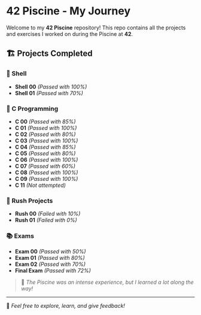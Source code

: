 # 42 Piscine - My Journey

Welcome to my **42 Piscine** repository! This repo contains all the projects and exercises I worked on during the Piscine at **42**.

## 🏗 Projects Completed

### 🐚 Shell
- **Shell 00** _(Passed with 100%)_
- **Shell 01** _(Passed with 70%)_

### 🔢 C Programming
- **C 00** _(Passed with 85%)_
- **C 01** _(Passed with 100%)_
- **C 02** _(Passed with 80%)_
- **C 03** _(Passed with 100%)_
- **C 04** _(Passed with 85%)_
- **C 05** _(Passed with 80%)_
- **C 06** _(Passed with 100%)_
- **C 07** _(Passed with 60%)_
- **C 08** _(Passed with 100%)_
- **C 09** _(Passed with 100%)_
- **C 11** _(Not attempted)_

### 🚀 Rush Projects
- **Rush 00** _(Failed with 10%)_
- **Rush 01** _(Failed with 0%)_

### 📚 Exams
- **Exam 00** _(Passed with 50%)_
- **Exam 01** _(Passed with 80%)_
- **Exam 02** _(Passed with 70%)_
- **Final Exam** _(Passed with 72%)_

> 🚀 *The Piscine was an intense experience, but I learned a lot along the way!*

---

🎯 *Feel free to explore, learn, and give feedback!*
